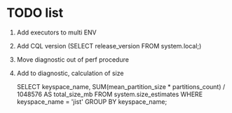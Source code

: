  # TODO list
 
1. Add executors to multi ENV
4. Add CQL version (SELECT release_version FROM system.local;)
5. Move diagnostic out of perf procedure
6. Add to diagnostic, calculation of size
   
   SELECT keyspace_name, 
          SUM(mean_partition_size * partitions_count) / 1048576 AS total_size_mb 
   FROM system.size_estimates 
   WHERE keyspace_name = 'jist' 
   GROUP BY keyspace_name;

